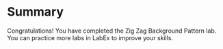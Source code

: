 # Summary

Congratulations! You have completed the Zig Zag Background Pattern lab. You can practice more labs in LabEx to improve your skills.

